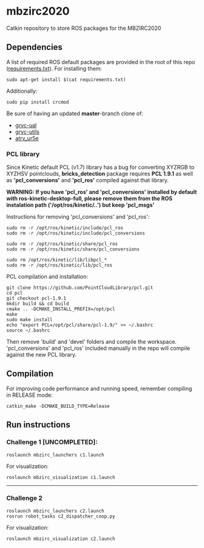 # mbzirc2020

Catkin repository to store ROS packages for the MBZIRC2020

## Dependencies

A list of required ROS default packages are provided in the root of this repo ([requirements.txt](requirements.txt)). For installing them:
```
sudo apt-get install $(cat requirements.txt)
```

Additionally:
```
sudo pip install crcmod
```

Be sure of having an updated **master**-branch clone of:
* [grvc-ual](https://github.com/grvcTeam/grvc-ual)
* [grvc-utils](https://github.com/grvcTeam/grvc-utils)
* [atrv_ur5e](https://github.com/joaocabogon/atrv_ur5e)


### PCL library
Since Kinetic default PCL (v1.7) library has a bug for converting XYZRGB to XYZHSV pointclouds, **bricks_detection** package requires **PCL 1.9.1** as well as **'pcl_conversions'** and **'pcl_ros'** compiled against that library. 

**WARNING: If you have 'pcl_ros' and 'pcl_conversions' installed by default with ros-kinetic-desktop-full, please remove them from the ROS instalation path ('/opt/ros/kinetic/..') but keep 'pcl_msgs'**

Instructions for removing 'pcl_conversions' and 'pcl_ros':
```
sudo rm -r /opt/ros/kinetic/include/pcl_ros
sudo rm -r /opt/ros/kinetic/include/pcl_conversions

sudo rm -r /opt/ros/kinetic/share/pcl_ros
sudo rm -r /opt/ros/kinetic/share/pcl_conversions

sudo rm /opt/ros/kinetic/lib/libpcl_*
sudo rm -r /opt/ros/kinetic/lib/pcl_ros
```

PCL compilation and installation:
```
git clone https://github.com/PointCloudLibrary/pcl.git
cd pcl
git checkout pcl-1.9.1
mkdir build && cd build
cmake .. -DCMAKE_INSTALL_PREFIX=/opt/pcl
make
sudo make install
echo "export PCL=/opt/pcl/share/pcl-1.9/" >> ~/.bashrc
source ~/.bashrc
```

Then remove 'build' and 'devel' folders and compile the workspace. 'pcl_conversions' and 'pcl_ros' included manually in the repo will compile against the new PCL library.

## Compilation

For improving code performance and running speed, remember compiling in RELEASE mode:

```
catkin_make -DCMAKE_BUILD_TYPE=Release
```

## Run instructions

### Challenge 1 [UNCOMPLETED]:
```
roslaunch mbzirc_launchers c1.launch
```

For visualization:
```
roslaunch mbzirc_visualization c1.launch
```

---
### Challenge 2
```
roslaunch mbzirc_launchers c2.launch
rosrun robot_tasks c2_dispatcher_coop.py
```  

For visualization:
```
roslaunch mbzirc_visualization c2.launch
```
